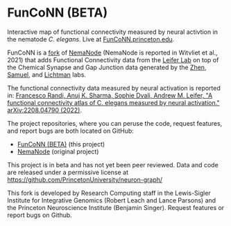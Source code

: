 # FunCoNN (BETA)

Interactive map of functional connectivity measured by neural activtion in the nematode _C. elegans_. 
Live at [FunCoNN.princeton.edu](https://funconn.princeton.edu/).

FunCoNN is a [fork](https://github.com/zhenlab-ltri/NemaNode) of [NemaNode](https://nemanode.org/) 
(NemaNode is reported in Witvliet et al., 2021) that adds Functional Connectivity data from the 
[Leifer Lab](http://leiferlab.princeton.edu) on top of the Chemical Synapse and Gap Junction data 
generated by the [Zhen](https://www.zhenlab.com), [Samuel](https://scholar.harvard.edu/aravisamuel), 
and [Lichtman](https://lichtmanlab.fas.harvard.edu) labs.

The functional connectivity data measured by neural activation is reported in: 
[Francesco Randi, Anuj K. Sharma, Sophie Dvali, Andrew M. Leifer, "A functional connectivity atlas of 
C. elegans measured by neural activation." arXiv:2208.04790 (2022)](https://doi.org/10.48550/arXiv.2208.04790).

The project repositories, where you can peruse the code, request features, and report bugs are both located on GitHub:
- [FunCoNN (BETA)](https://github.com/PrincetonUniversity/neuron-graph) (this project)
- [NemaNode](https://github.com/zhenlab-ltri/NemaNode) (original project)

This project is in beta and has not yet been peer reviewed. Data and code are released under a permissive
license at https://github.com/PrincetonUniversity/neuron-graph/

This fork is developed by Research Computing staff in the Lewis-Sigler Institute for Integrative Genomics 
(Robert Leach and Lance Parsons) and the Princeton Neuroscience Institute (Benjamin Singer). Request features
or report bugs on Github.